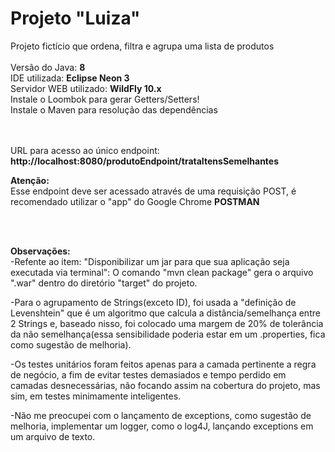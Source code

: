 # Projeto "Luiza"
Projeto fictício que ordena, filtra e agrupa uma lista de produtos
<br/><br/>
Versão do Java: <b>8</b>
<br/>
IDE utilizada: <b>Eclipse Neon 3</b>
<br/>
Servidor WEB utilizado: <b>WildFly 10.x</b>
<br/>
Instale o Loombok para gerar Getters/Setters!
<br/>
Instale o Maven para resolução das dependências

<br/><br/>
URL para acesso ao único endpoint: <b> http://localhost:8080/produtoEndpoint/trataItensSemelhantes </b>
<br/>

<b>Atenção:</b>
<br/>
Esse endpoint deve ser acessado através de uma requisição POST, é recomendado utilizar o "app" do Google Chrome <b>POSTMAN</b>

<br/><br/>

<b>Observações:</b>
<br/>
-Refente ao item: "Disponibilizar	um jar para	que	sua	aplicação	seja	executada	via	terminal":
O comando "mvn clean package" gera o arquivo ".war" dentro do diretório "target" do projeto.

-Para o agrupamento de Strings(exceto ID), foi usada a "definição de Levenshtein" que é um algoritmo que calcula a distância/semelhança entre 2 Strings e, baseado nisso, foi colocado uma margem de 20%  de tolerância da não semelhança(essa sensibilidade poderia estar em um .properties, fica como sugestão de melhoria).

-Os testes unitários foram feitos apenas para a camada pertinente a regra de negócio, a fim de evitar testes demasiados e tempo perdido em camadas desnecessárias, não focando assim na cobertura do projeto, mas sim, em testes minimamente inteligentes.

-Não me preocupei com o lançamento de exceptions, como sugestão de melhoria, implementar um logger, como o log4J, lançando exceptions em um arquivo de texto.
